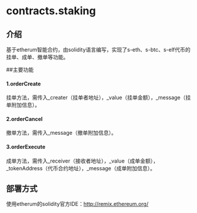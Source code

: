 # contracts.staking



## 介绍

基于etherum智能合约，由solidity语言编写，实现了s-eth、s-btc、s-elf代币的挂单、成单、撤单等功能。





##主要功能

#### 1.orderCreate

挂单方法，需传入_creater（挂单者地址），_value（挂单金额），_message（挂单附加信息）。

#### 2.orderCancel

撤单方法，需传入_message（撤单附加信息）。

#### 3.orderExecute

成单方法，需传入_receiver（接收者地址），_value（成单金额），_tokenAddress（代币合约地址），_message（成单附加信息）。





## 部署方式

使用etherum的solidity官方IDE：http://remix.ethereum.org/

